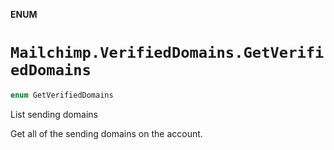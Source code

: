 **ENUM**

# `Mailchimp.VerifiedDomains.GetVerifiedDomains`

```swift
enum GetVerifiedDomains
```

List sending domains

Get all of the sending domains on the account.
